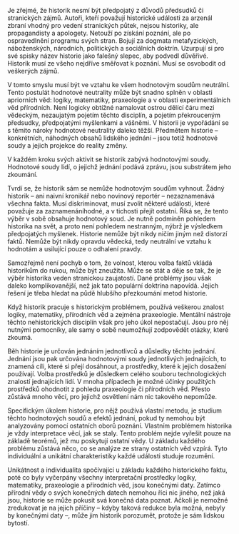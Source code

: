 Je zřejmé, že historik nesmí být předpojatý z důvodů předsudků či stranických zájmů. Autoři, kteří považují historické události za arzenál zbraní vhodný pro vedení stranických půtek, nejsou historiky, ale propagandisty a apologety. Netouží po získání poznání, ale po ospravedlnění programu svých stran. Bojují za dogmata metafyzických, náboženských, národních, politických a sociálních doktrín. Uzurpují si pro své spisky název historie jako falešný slepec, aby podvedl důvěřivé. Historik musí ze všeho nejdříve směřovat k poznání. Musí se osvobodit od veškerých zájmů.

V tomto smyslu musí být ve vztahu ke všem hodnotovým soudům neutrální. Tento postulát hodnotové neutrality může být snadno splněn v oblasti apriorních věd: logiky, matematiky, praxeologie a v oblasti experimentálních věd přírodních. Není logicky obtížné namalovat ostrou dělící čáru mezi vědeckým, nezaujatým pojetím těchto disciplín, a pojetím překrouceným předsudky, předpojatými myšlenkami a vášněmi. V historii je vypořádání se s těmito nároky hodnotové neutrality daleko těžší. Předmětem historie – konkrétních, náhodných obsahů lidského jednání – jsou totiž hodnotové soudy a jejich projekce do reality změny.

V každém kroku svých aktivit se historik zabývá hodnotovými soudy. Hodnotové soudy lidí, o jejichž jednání podává zprávu, jsou substrátem jeho zkoumání.

Tvrdí se, že historik sám se nemůže hodnotovým soudům vyhnout. Žádný historik – ani naivní kronikář nebo novinový reportér – nezaznamenává všechna fakta. Musí diskriminovat, musí zvolit některé události, které považuje za zaznamenáníhodné, a v tichosti přejít ostatní. Říká se, že tento výběr v sobě obsahuje hodnotový soud. Je nutně podmíněn pohledem historika na svět, a proto není pohledem nestranným, nýbrž je výsledkem předpojatých myšlenek. Historie nemůže být nikdy ničím jiným než distorzí faktů. Nemůže být nikdy opravdu vědecká, tedy neutrální ve vztahu k hodnotám a usilující pouze o odhalení pravdy.

Samozřejmě není pochyb o tom, že volnost, kterou volba faktů vkládá historikům do rukou, může být zneužita. Může se stát a děje se tak, že je výběr historika veden stranickou zaujatostí. Dané problémy jsou však daleko komplikovanější, než jak tato populární doktrína napovídá. Jejich řešení je třeba hledat na půdě hlubšího přezkoumání metod historie.

Když historik pracuje s historickým problémem, používá veškerou znalost logiky, matematiky, přírodních věd a zejména praxeologie. Mentální nástroje těchto nehistorických disciplín však pro jeho úkol nepostačují. Jsou pro něj nutnými pomocníky, ale samy o sobě neumožňují zodpovědět otázky, které zkoumá.

Běh historie je určován jednáním jednotlivců a důsledky těchto jednání. Jednání jsou pak určována hodnotovými soudy jednotlivých jednajících, to znamená cíli, které si přejí dosáhnout, a prostředky, které k jejich dosažení používají. Volba prostředků je důsledkem celého souboru technologických znalostí jednajících lidí. V mnoha případech je možné účinky použitých prostředků ohodnotit z pohledu praxeologie či přírodních věd. Přesto zůstává mnoho věcí, pro jejichž osvětlení nám nic takového nepomůže.

Specifickým úkolem historie, pro nějž používá vlastní metodu, je studium těchto hodnotových soudů a efektů jednání, pokud ty nemohou být analyzovány pomocí ostatních oborů poznání. Vlastním problémem historika je vždy interpretace věcí, jak se staly. Tento problém nejde vyřešit pouze na základě teorémů, jež mu poskytují ostatní vědy. U základu každého problému zůstává něco, co se analýze ze strany ostatních věd vzpírá. Tyto individuální a unikátní charakteristiky každé události studuje rozumění.

Unikátnost a individualita spočívající u základu každého historického faktu, poté co byly vyčerpány všechny interpretační prostředky logiky, matematiky, praxeologie a přírodních věd, jsou konečnými daty. Zatímco přírodní vědy o svých konečných datech nemohou říci nic jiného, než jaká jsou, historie se může pokusit svá konečná data poznat. Ačkoli je nemožné zredukovat je na jejich příčiny – kdyby taková redukce byla možná, nebyly by konečnými daty –, může jim historik porozumět, protože je sám lidskou bytostí.